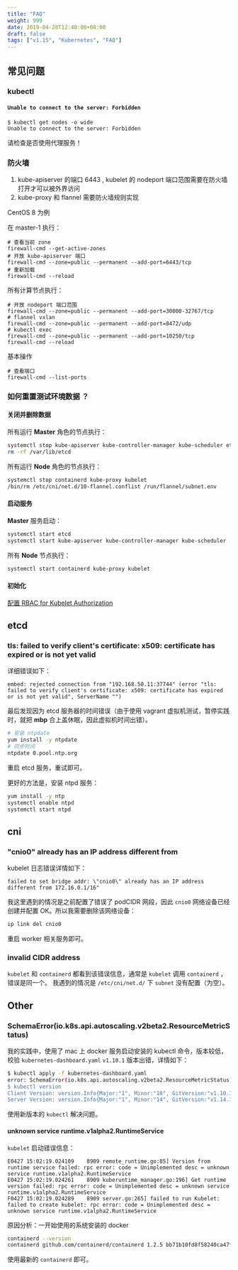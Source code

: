 ```yaml
---
title: "FAQ"
weight: 999
date: 2019-04-28T12:40:00+08:00
draft: false
tags: ["v1.15", "Kubernetes", "FAQ"]
---
```


## 常见问题

### kubectl

#### `Unable to connect to the server: Forbidden`

```
$ kubectl get nodes -o wide
Unable to connect to the server: Forbidden
```

请检查是否使用代理服务！


### 防火墙

1. kube-apiserver 的端口 6443 , kubelet 的 nodeport 端口范围需要在防火墙打开才可以被外界访问
2. kube-proxy 和 flannel 需要防火墙规则实现

CentOS 8 为例

在 master-1 执行：

```
# 查看当前 zone
firewall-cmd --get-active-zones
# 开放 kube-apiserver 端口
firewall-cmd --zone=public --permanent --add-port=6443/tcp
# 重新加载
firewall-cmd --reload
```

所有计算节点执行：

```
# 开放 nodeport 端口范围
firewall-cmd --zone=public --permanent --add-port=30000-32767/tcp
# flannel vxlan
firewall-cmd --zone=public --permanent --add-port=8472/udp
# kubectl exec
firewall-cmd --zone=public --permanent --add-port=10250/tcp
firewall-cmd --reload
```

基本操作

```
# 查看端口
firewall-cmd --list-ports
```

### 如何重置测试环境数据 ？

#### 关闭并删除数据

所有运行 **Master** 角色的节点执行：

```sh
systemctl stop kube-apiserver kube-controller-manager kube-scheduler etcd
rm -rf /var/lib/etcd
```

所有运行 **Node** 角色的节点执行：

```sh
systemctl stop containerd kube-proxy kubelet
/bin/rm /etc/cni/net.d/10-flannel.conflist /run/flannel/subnet.env
```

#### 启动服务

**Master** 服务启动：

```sh
systemctl start etcd
systemctl start kube-apiserver kube-controller-manager kube-scheduler
```

所有 **Node** 节点执行：

```sh
systemctl start containerd kube-proxy kubelet
```

#### 初始化

[配置 RBAC for Kubelet Authorization](/kfs/v1.15/install-master/#rbac-for-kubelet-authorization)

## etcd

### tls: failed to verify client's certificate: x509: certificate has expired or is not yet valid

详细错误如下：

```
embed: rejected connection from "192.168.50.11:37744" (error "tls: failed to verify client's certificate: x509: certificate has expired or is not yet valid", ServerName "")
```

最后发现因为 etcd 服务器的时间错误（由于使用 vagrant 虚拟机测试，暂停实践时，就把 **mbp** 合上盖休眠，因此虚拟机时间出错）。

```sh
# 安装 ntpdate
yum install -y ntpdate
# 同步时间
ntpdate 0.pool.ntp.org
```

重启 etcd 服务，重试即可。

更好的方法是，安装 ntpd 服务：
```sh
yum install -y ntp
systemctl enable ntpd
systemctl start ntpd
```

## cni

### "cnio0" already has an IP address different from

kubelet 日志错误详情如下：

```
failed to set bridge addr: \"cnio0\" already has an IP address different from 172.16.0.1/16"
```

我这里遇到的情况是之前配置了错误了 podCIDR 网段，因此 `cnio0` 网络设备已经创建并配置 OK。所以我需要删除该网络设备：

```sh
ip link del cnio0
```

重启 worker 相关服务即可。

### invalid CIDR address

`kubelet` 和 `containerd` 都看到该错误信息，通常是 `kubelet` 调用 `containerd` ，错误是同一个。
我遇到的情况是 `/etc/cni/net.d/` 下 `subnet` 没有配置（为空）。


## Other

### SchemaError(io.k8s.api.autoscaling.v2beta2.ResourceMetricStatus)

我的实践中，使用了 mac 上 docker 服务启动安装的 kubectl 命令，版本较低，校验 `kubernetes-dashboard.yaml` `v1.10.1` 版本出错，详情如下：

```sh
$ kubectl apply -f kubernetes-dashboard.yaml
error: SchemaError(io.k8s.api.autoscaling.v2beta2.ResourceMetricStatus): invalid object doesn't have additional properties
$ kubectl version
Client Version: version.Info{Major:"1", Minor:"10", GitVersion:"v1.10.11", GitCommit:"637c7e288581ee40ab4ca210618a89a555b6e7e9", GitTreeState:"clean", BuildDate:"2018-11-26T14:38:32Z", GoVersion:"go1.9.3", Compiler:"gc", Platform:"darwin/amd64"}
Server Version: version.Info{Major:"1", Minor:"14", GitVersion:"v1.14.1", GitCommit:"b7394102d6ef778017f2ca4046abbaa23b88c290", GitTreeState:"clean", BuildDate:"2019-04-08T17:02:58Z", GoVersion:"go1.12.1", Compiler:"gc", Platform:"linux/amd64"}
```

使用新版本的 `kubectl` 解决问题。


#### unknown service runtime.v1alpha2.RuntimeService

`kubelet` 启动错误信息：

```
E0427 15:02:19.024109    8909 remote_runtime.go:85] Version from runtime service failed: rpc error: code = Unimplemented desc = unknown service runtime.v1alpha2.RuntimeService
E0427 15:02:19.024261    8909 kuberuntime_manager.go:196] Get runtime version failed: rpc error: code = Unimplemented desc = unknown service runtime.v1alpha2.RuntimeService
F0427 15:02:19.024289    8909 server.go:265] failed to run Kubelet: failed to create kubelet: rpc error: code = Unimplemented desc = unknown service runtime.v1alpha2.RuntimeService
```

原因分析：一开始使用的系统安装的 docker
```sh
containerd --version
containerd github.com/containerd/containerd 1.2.5 bb71b10fd8f58240ca47fbb579b9d1028eea7c84
```

使用最新的 `containerd` 即可。

